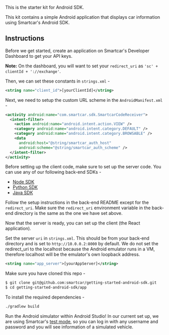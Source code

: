 This is the starter kit for Android SDK.

This kit contains a simple Android application that displays car information using Smartcar's Android SDK.

## Instructions
Before we get started, create an application on Smartcar's Developer Dashboard to get your API keys.

**Note:** On the dashboard, you will want to set your `redirect_uri` as `'sc' + clientId + '://exchange'`.

Then, we can set these constants in `strings.xml` -
```xml
<string name="client_id">[yourClientId]</string>
```

Next, we need to setup the custom URL scheme in the `AndroidManifest.xml` -

```xml
<activity android:name="com.smartcar.sdk.SmartcarCodeReceiver">
  <intent-filter>
    <action android:name="android.intent.action.VIEW" />
    <category android:name="android.intent.category.DEFAULT" />
    <category android:name="android.intent.category.BROWSABLE" />
    <data
      android:host="@string/smartcar_auth_host"
      android:scheme="@string/smartcar_auth_scheme" />
  </intent-filter>
</activity>
```

Before setting up the client code, make sure to set up the server code. You can use any of our following back-end SDKs -
* [Node SDK](https://github.com/smartcar/getting-started-node-sdk)
* [Python SDK](https://github.com/smartcar/getting-started-python-sdk)
* [Java SDK](https://github.com/smartcar/getting-started-java-sdk)

Follow the setup instructions in the back-end README except for the `redirect_uri`. Make sure the `redirect_uri` environment variable in the back-end directory is the same as the one we have set above.

Now that the server is ready, you can set up the client (the React application).

Set the server `uri` in `strings.xml`. This should be from your back-end directory and is set to `http://10.0.0.2:8000` by default. We do not set the redirect_uri to the localhost because the Android emulator runs in a VM, therefore localhost will be the emulator's own loopback address.

```xml
<string name="app_server">[yourAppServer]</string>
```
Make sure you have cloned this repo -
```bash
$ git clone git@github.com:smartcar/getting-started-android-sdk.git
$ cd getting-started-android-sdk/app
```
To install the required dependencies -
```bash
./gradlew build
```

Run the Android simulator within Android Studio! In our current set up, we are using Smartcar's [test mode](https://smartcar.com/docs/guides/testing/), so you can log in with any username and password and you will see information of a simulated vehicle.
